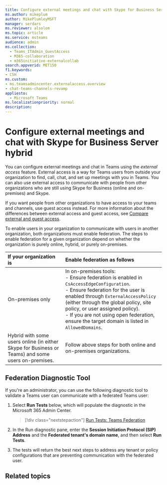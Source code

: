 ```yaml
---
title: Configure external meetings and chat with Skype for Business Server hybrid
ms.author: mikeplum
author: MikePlumleyMSFT
manager: serdars
ms.reviewer: alsolom
ms.topic: article
ms.service: msteams
audience: admin
ms.collection: 
  - Teams_ITAdmin_GuestAccess
  - M365-collaboration
  - m365initiative-externalcollab
search.appverid: MET150
f1.keywords:
- CSH
ms.custom: 
- ms.teamsadmincenter.externalaccess.overview
- chat-teams-channels-revamp
appliesto: 
  - Microsoft Teams
ms.localizationpriority: normal
description: 
---
```


# Configure external meetings and chat with Skype for Business Server hybrid

You can configure external meetings and chat in Teams using the *external access* feature. External access is a way for Teams users from outside your organization to find, call, chat, and set up meetings with you in Teams. You can also use external access to communicate with people from other organizations who are still using Skype for Business (online and on-premises) and Skype.

If you want people from other organizations to have access to your teams and channels, use guest access instead. For more information about the differences between external access and guest access, see [Compare external and guest access](communicate-with-users-from-other-organizations.md#compare-external-and-guest-access). 


To enable users in your organization to communicate with users in another organization, both organizations must enable federation. The steps to enable federation for a given organization depend on whether the organization is purely online, hybrid, or purely on-premises.

| If your organization is | Enable federation as follows |
|:---------|:-----------------------|
|On-premises only| In on-premises tools: <br>- Ensure federation is enabled in `CsAccessEdgeConfiguration`.<br>- Ensure federation for the user is enabled through `ExternalAccessPolicy` (either through the global policy, site policy, or user assigned policy). <br> - If you are not using open federation, ensure the target domain is listed in `AllowedDomains`.|
|Hybrid with some users online (in either Skype for Business or Teams) and some users on-premises. | Follow above steps for both online and on-premises organizations. |


## Federation Diagnostic Tool

If you're an administrator, you can use the following diagnostic tool to validate a Teams user can communicate with a federated Teams user:

1. Select **Run Tests** below, which will populate the diagnostic in the Microsoft 365 Admin Center. 

   > [!div class="nextstepaction"]
   > [Run Tests: Teams Federation](https://aka.ms/TeamsFederationDiag)

2. In the Run diagnostic pane, enter the **Session Initiation Protocol (SIP) Address** and the **Federated tenant's domain name**, and then select **Run Tests**.

3. The tests will return the best next steps to address any tenant or policy configurations that are preventing communication with the federated user.


## Related topics


